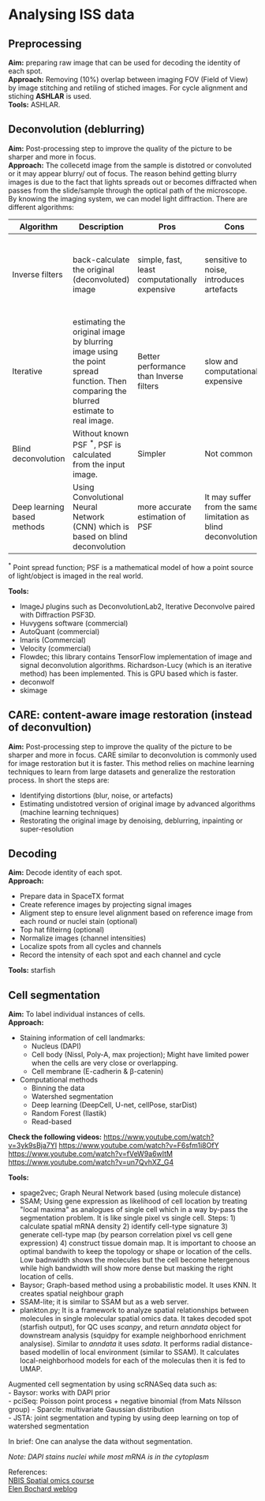 # Analysing ISS data
## Preprocessing  
**Aim:** preparing raw image that can be used for decoding the identity of each spot.  
**Approach:**  Removing (10%) overlap between imaging FOV (Field of View) by image stitching and retiling of stiched images.  For cycle alignment and stiching **ASHLAR** is used.  
**Tools:** ASHLAR.  
## Deconvolution (deblurring)  
**Aim:** Post-processing step to improve the quality of the picture to be sharper and more in focus.   
**Approach:** The collecetd image from the sample is distotred or convoluted or it may appear blurry/ out of focus. The reason behind getting blurry images is due to the fact that lights spreads out or becomes diffracted when passes from the slide/sample through the optical path of the microscope.  
By knowing the imaging system, we can model light diffraction. 
There are different algorithms:

| Algorithm | Description | Pros | Cons |Examples|
|-----------|-------------|------|----|----------|  
|Inverse filters| back-calculate the original (deconvoluted) image|simple, fast, least computationally expensive| sensitive to noise, introduces artefacts|Wiener deconvolution, Tikhonov filtering, Linear least squares, Naive inverse filtering|
|Iterative| estimating the original image by blurring image using the point spread function. Then comparing the blurred estimate to real image.| Better performance than Inverse filters| slow and computationally expensive| Richardson-Lucy, Jansson-Van Cittert, Non-linear Tikohono filtering, Landweber| 
|Blind deconvolution|Without known PSF <sup>*</sup>, PSF is calculated from the input image.| Simpler| Not common|
|Deep learning based methods|Using Convolutional Neural Network (CNN) which is based on blind deconvolution|more accurate estimation of PSF|It may suffer from the same limitation as blind deconvolution|

<sup>*</sup> Point spread function; PSF is a mathematical model of how a point source of light/object is imaged in the real world.

**Tools:**  
- ImageJ plugins such as DeconvolutionLab2, Iterative Deconvolve paired with Diffraction PSF3D.  
- Huvygens software (commercial)
- AutoQuant (commercial)
- Imaris (Commercial)
- Velocity (commercial)
- Flowdec; this library contains TensorFlow implementation of image and signal deconvolution algorithms. Richardson-Lucy (which is an iterative method) has been implemented. This is GPU based which is faster. 
- deconwolf
- skimage  

## CARE: content-aware image restoration  (instead of deconvultion) 
**Aim:**  Post-processing step to improve the quality of the picture to be sharper and more in focus. 
CARE similar to deconvolution is commonly used for image restoration but it is faster.  This method relies on machine learning techniques to learn from large datasets and generalize the restoration process. In short the steps are:
- Identifying distortions (blur, noise, or artefacts)    
- Estimating undistotred version of original image by advanced algorithms (machine learning techniques)  
- Restorating the original image by denoising, deblurring, inpainting or super-resolution  

## Decoding
**Aim:** Decode identity of each spot.  
**Approach:** 
- Prepare data in SpaceTX format   
- Create reference images by projecting signal images   
- Aligment step to ensure level alignment based on reference image from each round or nuclei stain (optional)    
- Top hat filteirng  (optional)  
- Normalize images  (channel intensities)  
- Localize spots from all cycles and channels  
- Record the intensity of each spot and each channel and cycle    

**Tools:** starfish 

## Cell segmentation  
**Aim:**  To label individual instances of cells.  
**Approach:**   
- Staining information of cell landmarks:  
    - Nucleus (DAPI)    
    - Cell body (Nissl, Poly-A, max projection); Might have limited power when the cells are very close or overlapping.    
    - Cell membrane (E-cadherin & &beta;-catenin)  
- Computational methods  
    - Binning the data    
    - Watershed segmentation  
    - Deep learning (DeepCell, U-net, cellPose, starDist)  
    - Random Forest (Ilastik)  
    - Read-based  

**Check the following videos:**
https://www.youtube.com/watch?v=3yk9sBja7YI
https://www.youtube.com/watch?v=F6sfm1i8OfY
https://www.youtube.com/watch?v=fVeW9a6wItM
https://www.youtube.com/watch?v=un7QvhXZ_G4

**Tools:** 
- spage2vec; Graph Neural Network based (using molecule distance)
- SSAM;  Using gene expression as likelihood of cell location by treating "local maxima" as analogues of single cell which in a way by-pass the segmentation problem. It is like single pixel vs single cell.  Steps: 1) calculate spatial mRNA density 2) identify cell-type signature 3) generate cell-type map (by pearson correlation pixel vs cell gene expression)  4) construct tissue domain map. It is important to choose an optimal bandwith to keep the topology or shape or location of the cells. Low badnwidth shows the molecules but the cell become hetergenous while high bandwidth will show more dense but masking the right location of cells.  
- Baysor; Graph-based method using a probabilistic model.  It uses KNN. It creates spatial neighbour graph
- SSAM-lite; it is similar to SSAM but as a web server.  
- plankton.py; It is a framework to analyze spatial relationships between molecules in single molecular spatial omics data.  It takes decoded spot (starfish output), for QC uses _scanpy_, and return _anndata_ object for downstream analysis (squidpy for example neighborhood enrichment analysise). Similar to _anndata_ it uses _sdata_.  It performs radial distance-based modellin of local environment (similar to SSAM). It calculates local-neighborhood models for each of the moleculas then it is fed to UMAP.   

Augmented cell segmentation by using scRNASeq data such as:  
    - Baysor: works with DAPI prior  
    - pciSeq: Poisson point process + negative binomial (from Mats Nilsson group)
    - Sparcle: multivariate Gaussian distribution   
    - JSTA: joint segmentation and typing by using deep learning on top of watershed segmentation  


In brief: One can analyse the data without segmentation. 

*Note: DAPI stains nuclei while most mRNA is in the cytoplasm*  

References:  
[NBIS Spatial omics course](https://uppsala.instructure.com/courses/58516/pages/schedule)  
[Elen Bochard weblog](https://blog.biodock.ai/image-deconvolution/)  
